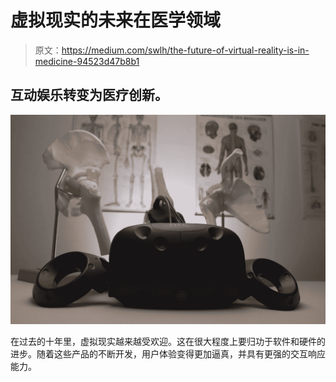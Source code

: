 # 虚拟现实的未来在医学领域

> 原文：<https://medium.com/swlh/the-future-of-virtual-reality-is-in-medicine-94523d47b8b1>

## 互动娱乐转变为医疗创新。

![](img/569b09d041b2132bd5dd4c8221289296.png)

在过去的十年里，虚拟现实越来越受欢迎。这在很大程度上要归功于软件和硬件的进步。随着这些产品的不断开发，用户体验变得更加逼真，并具有更强的交互响应能力。